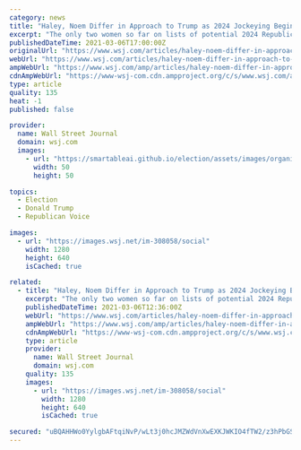 ```yaml
---
category: news
title: "Haley, Noem Differ in Approach to Trump as 2024 Jockeying Begins"
excerpt: "The only two women so far on lists of potential 2024 Republican presidential candidates—Nikki Haley and Kristi Noem—have taken divergent paths in navigating around the sizable political shadow of former President Donald Trump."
publishedDateTime: 2021-03-06T17:00:00Z
originalUrl: "https://www.wsj.com/articles/haley-noem-differ-in-approach-to-trump-as-2024-jockeying-begins-11615032000?mod=newsviewer_click"
webUrl: "https://www.wsj.com/articles/haley-noem-differ-in-approach-to-trump-as-2024-jockeying-begins-11615032000?mod=newsviewer_click"
ampWebUrl: "https://www.wsj.com/amp/articles/haley-noem-differ-in-approach-to-trump-as-2024-jockeying-begins-11615032000"
cdnAmpWebUrl: "https://www-wsj-com.cdn.ampproject.org/c/s/www.wsj.com/amp/articles/haley-noem-differ-in-approach-to-trump-as-2024-jockeying-begins-11615032000"
type: article
quality: 135
heat: -1
published: false

provider:
  name: Wall Street Journal
  domain: wsj.com
  images:
    - url: "https://smartableai.github.io/election/assets/images/organizations/wsj.com-50x50.jpg"
      width: 50
      height: 50

topics:
  - Election
  - Donald Trump
  - Republican Voice

images:
  - url: "https://images.wsj.net/im-308058/social"
    width: 1280
    height: 640
    isCached: true

related:
  - title: "Haley, Noem Differ in Approach to Trump as 2024 Jockeying Begins"
    excerpt: "The only two women so far on lists of potential 2024 Republican presidential candidates—Nikki Haley and Kristi Noem—have taken divergent paths in navigating around the sizable political shadow of former President Donald Trump."
    publishedDateTime: 2021-03-06T12:36:00Z
    webUrl: "https://www.wsj.com/articles/haley-noem-differ-in-approach-to-trump-as-2024-jockeying-begins-11615032000"
    ampWebUrl: "https://www.wsj.com/amp/articles/haley-noem-differ-in-approach-to-trump-as-2024-jockeying-begins-11615032000"
    cdnAmpWebUrl: "https://www-wsj-com.cdn.ampproject.org/c/s/www.wsj.com/amp/articles/haley-noem-differ-in-approach-to-trump-as-2024-jockeying-begins-11615032000"
    type: article
    provider:
      name: Wall Street Journal
      domain: wsj.com
    quality: 135
    images:
      - url: "https://images.wsj.net/im-308058/social"
        width: 1280
        height: 640
        isCached: true

secured: "uBQAHHWo0YylgbAFtqiNvP/wLt3j0hcJMZWdVnXwEXKJWKIO4fTW2/z3hPbGST+kWBuvUFE2HvpZHeU2KBfJ5yazvkNsa/ko8bkL1QLHYW10/njxgfj4mxWihui7HhD/Z9Ch8DWUthAWfZV8kWZk7kUyA9uAFXxAV+wwHWWBtu5nfjxJJL+4tabE5pgZIQuL3i0Y/z0GjNFl5bjyQyKWS7+aEwxsKrJQ1WeqUQhG606uY1HR6n1D/yqX3bJSlwfaUEbbqW3tfj51ISvQ9/uD5aGK2J4XDsy7u1Mubi6Wq0o2rfWpq5HUBAuIUZ/JBFEGbLgJBXqOKJcy7geZ5U8m54WIKk3dDjwOieypVaPKQ+4=;R/FEBaW0/Ga63hcZukA2cQ=="
---
```


